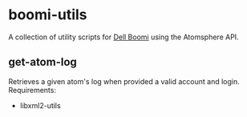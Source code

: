 # boomi-utils
A collection of utility scripts for [Dell Boomi](https://boomi.com/) using the Atomsphere API.

## get-atom-log
Retrieves a given atom's log when provided a valid account and login.
Requirements:
* libxml2-utils
